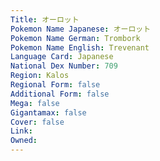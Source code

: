 ```yaml
---
﻿Title: オーロット
Pokemon Name Japanese: オーロット
Pokemon Name German: Trombork
Pokemon Name English: Trevenant
Language Card: Japanese
National Dex Number: 709
Region: Kalos
Regional Form: false
Additional Form: false
Mega: false
Gigantamax: false
Cover: false
Link: 
Owned: 
---
```

